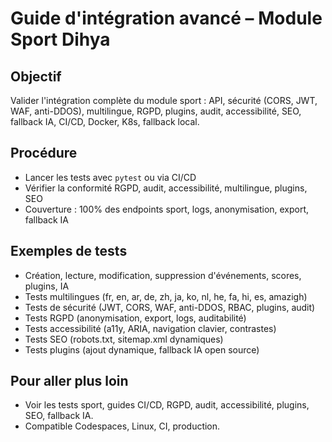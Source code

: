 # Guide d'intégration avancé – Module Sport Dihya

## Objectif
Valider l'intégration complète du module sport : API, sécurité (CORS, JWT, WAF, anti-DDOS), multilingue, RGPD, plugins, audit, accessibilité, SEO, fallback IA, CI/CD, Docker, K8s, fallback local.

## Procédure
- Lancer les tests avec `pytest` ou via CI/CD
- Vérifier la conformité RGPD, audit, accessibilité, multilingue, plugins, SEO
- Couverture : 100% des endpoints sport, logs, anonymisation, export, fallback IA

## Exemples de tests
- Création, lecture, modification, suppression d'événements, scores, plugins, IA
- Tests multilingues (fr, en, ar, de, zh, ja, ko, nl, he, fa, hi, es, amazigh)
- Tests de sécurité (JWT, CORS, WAF, anti-DDOS, RBAC, plugins, audit)
- Tests RGPD (anonymisation, export, logs, auditabilité)
- Tests accessibilité (a11y, ARIA, navigation clavier, contrastes)
- Tests SEO (robots.txt, sitemap.xml dynamiques)
- Tests plugins (ajout dynamique, fallback IA open source)

## Pour aller plus loin
- Voir les tests sport, guides CI/CD, RGPD, audit, accessibilité, plugins, SEO, fallback IA.
- Compatible Codespaces, Linux, CI, production.
